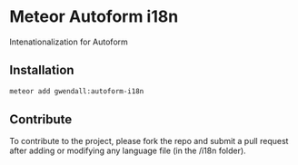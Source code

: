 Meteor Autoform i18n
====================

Intenationalization for Autoform

Installation  
------------

``` sh
meteor add gwendall:autoform-i18n
```

Contribute
----------

To contribute to the project, please fork the repo and submit a pull request after adding or modifying any language file (in the /i18n folder).
